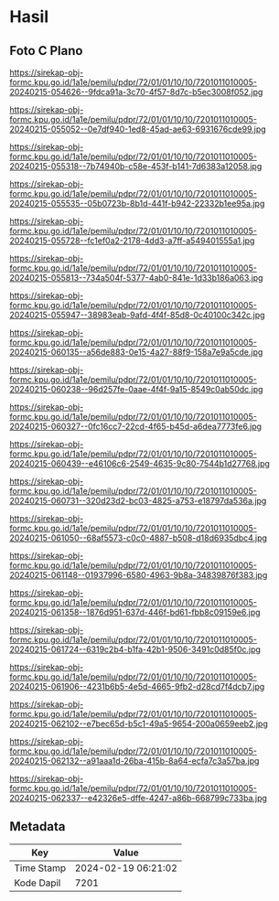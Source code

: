 # Hasil

## Foto C Plano

https://sirekap-obj-formc.kpu.go.id/1a1e/pemilu/pdpr/72/01/01/10/10/7201011010005-20240215-054626--9fdca91a-3c70-4f57-8d7c-b5ec3008f052.jpg

https://sirekap-obj-formc.kpu.go.id/1a1e/pemilu/pdpr/72/01/01/10/10/7201011010005-20240215-055052--0e7df940-1ed8-45ad-ae63-6931676cde99.jpg

https://sirekap-obj-formc.kpu.go.id/1a1e/pemilu/pdpr/72/01/01/10/10/7201011010005-20240215-055318--7b74940b-c58e-453f-b141-7d6383a12058.jpg

https://sirekap-obj-formc.kpu.go.id/1a1e/pemilu/pdpr/72/01/01/10/10/7201011010005-20240215-055535--05b0723b-8b1d-441f-b942-22332b1ee95a.jpg

https://sirekap-obj-formc.kpu.go.id/1a1e/pemilu/pdpr/72/01/01/10/10/7201011010005-20240215-055728--fc1ef0a2-2178-4dd3-a7ff-a549401555a1.jpg

https://sirekap-obj-formc.kpu.go.id/1a1e/pemilu/pdpr/72/01/01/10/10/7201011010005-20240215-055813--734a504f-5377-4ab0-841e-1d33b186a063.jpg

https://sirekap-obj-formc.kpu.go.id/1a1e/pemilu/pdpr/72/01/01/10/10/7201011010005-20240215-055947--38983eab-9afd-4f4f-85d8-0c40100c342c.jpg

https://sirekap-obj-formc.kpu.go.id/1a1e/pemilu/pdpr/72/01/01/10/10/7201011010005-20240215-060135--a56de883-0e15-4a27-88f9-158a7e9a5cde.jpg

https://sirekap-obj-formc.kpu.go.id/1a1e/pemilu/pdpr/72/01/01/10/10/7201011010005-20240215-060238--96d257fe-0aae-4f4f-9a15-8549c0ab50dc.jpg

https://sirekap-obj-formc.kpu.go.id/1a1e/pemilu/pdpr/72/01/01/10/10/7201011010005-20240215-060327--0fc16cc7-22cd-4f65-b45d-a6dea7773fe6.jpg

https://sirekap-obj-formc.kpu.go.id/1a1e/pemilu/pdpr/72/01/01/10/10/7201011010005-20240215-060439--e46106c6-2549-4635-9c80-7544b1d27768.jpg

https://sirekap-obj-formc.kpu.go.id/1a1e/pemilu/pdpr/72/01/01/10/10/7201011010005-20240215-060731--320d23d2-bc03-4825-a753-e18797da536a.jpg

https://sirekap-obj-formc.kpu.go.id/1a1e/pemilu/pdpr/72/01/01/10/10/7201011010005-20240215-061050--68af5573-c0c0-4887-b508-d18d6935dbc4.jpg

https://sirekap-obj-formc.kpu.go.id/1a1e/pemilu/pdpr/72/01/01/10/10/7201011010005-20240215-061148--01937996-6580-4963-9b8a-34839876f383.jpg

https://sirekap-obj-formc.kpu.go.id/1a1e/pemilu/pdpr/72/01/01/10/10/7201011010005-20240215-061358--1876d951-637d-446f-bd61-fbb8c09159e6.jpg

https://sirekap-obj-formc.kpu.go.id/1a1e/pemilu/pdpr/72/01/01/10/10/7201011010005-20240215-061724--6319c2b4-b1fa-42b1-9506-3491c0d85f0c.jpg

https://sirekap-obj-formc.kpu.go.id/1a1e/pemilu/pdpr/72/01/01/10/10/7201011010005-20240215-061906--4231b6b5-4e5d-4665-9fb2-d28cd7f4dcb7.jpg

https://sirekap-obj-formc.kpu.go.id/1a1e/pemilu/pdpr/72/01/01/10/10/7201011010005-20240215-062102--e7bec65d-b5c1-49a5-9654-200a0659eeb2.jpg

https://sirekap-obj-formc.kpu.go.id/1a1e/pemilu/pdpr/72/01/01/10/10/7201011010005-20240215-062132--a91aaa1d-26ba-415b-8a64-ecfa7c3a57ba.jpg

https://sirekap-obj-formc.kpu.go.id/1a1e/pemilu/pdpr/72/01/01/10/10/7201011010005-20240215-062337--e42326e5-dffe-4247-a86b-668799c733ba.jpg


## Metadata

| Key        | Value               |
| ---------- | ------------------- |
| Time Stamp | 2024-02-19 06:21:02 |
| Kode Dapil | 7201                |




